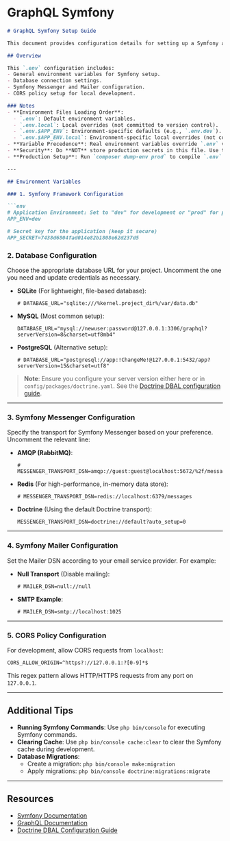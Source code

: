 # GraphQL Symfony


```md
# GraphQL Symfony Setup Guide

This document provides configuration details for setting up a Symfony application integrated with GraphQL, using environment variables.

## Overview

This `.env` configuration includes:
- General environment variables for Symfony setup.
- Database connection settings.
- Symfony Messenger and Mailer configuration.
- CORS policy setup for local development.

### Notes
- **Environment Files Loading Order**:
  - `.env`: Default environment variables.
  - `.env.local`: Local overrides (not committed to version control).
  - `.env.$APP_ENV`: Environment-specific defaults (e.g., `.env.dev`).
  - `.env.$APP_ENV.local`: Environment-specific local overrides (not committed).
- **Variable Precedence**: Real environment variables override `.env` values.
- **Security**: Do **NOT** store production secrets in this file. Use the [Symfony Secrets Management](https://symfony.com/doc/current/configuration/secrets.html).
- **Production Setup**: Run `composer dump-env prod` to compile `.env` files for production. For more best practices, visit [Symfony's guide](https://symfony.com/doc/current/best_practices.html#use-environment-variables-for-infrastructure-configuration).

---

## Environment Variables

### 1. Symfony Framework Configuration

```env
# Application Environment: Set to "dev" for development or "prod" for production
APP_ENV=dev

# Secret key for the application (keep it secure)
APP_SECRET=7438d6804fad014e82b1808e62d237d5
```

### 2. Database Configuration

Choose the appropriate database URL for your project. Uncomment the one you need and update credentials as necessary.

- **SQLite** (For lightweight, file-based database):
  ```env
  # DATABASE_URL="sqlite:///%kernel.project_dir%/var/data.db"
  ```

- **MySQL** (Most common setup):
  ```env
  DATABASE_URL="mysql://newuser:password@127.0.0.1:3306/graphql?serverVersion=8&charset=utf8mb4"
  ```

- **PostgreSQL** (Alternative setup):
  ```env
  # DATABASE_URL="postgresql://app:!ChangeMe!@127.0.0.1:5432/app?serverVersion=15&charset=utf8"
  ```

> **Note**: Ensure you configure your server version either here or in `config/packages/doctrine.yaml`. See the [Doctrine DBAL configuration guide](https://www.doctrine-project.org/projects/doctrine-dbal/en/latest/reference/configuration.html#connecting-using-a-url).

---

### 3. Symfony Messenger Configuration

Specify the transport for Symfony Messenger based on your preference. Uncomment the relevant line:

- **AMQP (RabbitMQ)**:
  ```env
  # MESSENGER_TRANSPORT_DSN=amqp://guest:guest@localhost:5672/%2f/messages
  ```

- **Redis** (For high-performance, in-memory data store):
  ```env
  # MESSENGER_TRANSPORT_DSN=redis://localhost:6379/messages
  ```

- **Doctrine** (Using the default Doctrine transport):
  ```env
  MESSENGER_TRANSPORT_DSN=doctrine://default?auto_setup=0
  ```

---

### 4. Symfony Mailer Configuration

Set the Mailer DSN according to your email service provider. For example:

- **Null Transport** (Disable mailing):
  ```env
  # MAILER_DSN=null://null
  ```

- **SMTP Example**:
  ```env
  # MAILER_DSN=smtp://localhost:1025
  ```

---

### 5. CORS Policy Configuration

For development, allow CORS requests from `localhost`:

```env
CORS_ALLOW_ORIGIN=^https?://127.0.0.1:?[0-9]*$
```

This regex pattern allows HTTP/HTTPS requests from any port on `127.0.0.1`.

---

## Additional Tips

- **Running Symfony Commands**: Use `php bin/console` for executing Symfony commands.
- **Clearing Cache**: Use `php bin/console cache:clear` to clear the Symfony cache during development.
- **Database Migrations**:
  - Create a migration: `php bin/console make:migration`
  - Apply migrations: `php bin/console doctrine:migrations:migrate`

---

## Resources
- [Symfony Documentation](https://symfony.com/doc/current/index.html)
- [GraphQL Documentation](https://graphql.org/learn/)
- [Doctrine DBAL Configuration Guide](https://www.doctrine-project.org/projects/doctrine-dbal/en/latest/reference/configuration.html#connecting-using-a-url)
```
